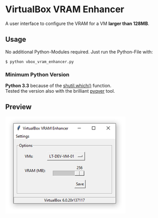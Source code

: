 # VirtualBox VRAM Enhancer
A user interface to configure the VRAM for a VM **larger than 128MB**.

## Usage
No additional Python-Modules required. Just run the Python-File with:

```
$ python vbox_vram_enhancer.py
```

### Minimum Python Version

**Python 3.3** because of the [shutil.which()](https://docs.python.org/3.9/library/shutil.html) function.<br/>
Tested the version also with the brilliant [pyqver](https://github.com/ghewgill/pyqver) tool.

## Preview
![](https://github.com/laurence-trippen/VirtualBox-VRAM-Enhancer/blob/master/Preview/vboxvramenhancer_preview.png?raw=true)
